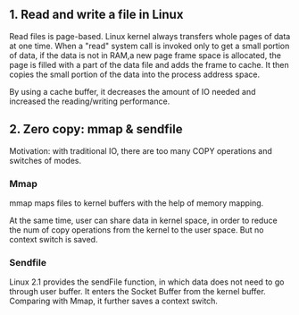 ## 1. Read and write a file in Linux

Read files is page-based. Linux kernel always transfers whole pages of data at one time. 
When a "read" system call is invoked only to get a small portion of data, if the data is not in RAM,a new page frame space is allocated,
the page is filled with a part of the data file and adds the frame to cache.
It then copies the small portion of the data into the process address space. 

By using a cache buffer, it decreases the amount of IO needed and increased the reading/writing performance.

## 2. Zero copy: mmap & sendfile
Motivation: with traditional IO, there are too many COPY operations and switches of modes.

### Mmap
mmap maps files to kernel buffers with the help of memory mapping.

At the same time, user can share data in kernel space, in order to reduce
the num of copy operations from the kernel to the user space. But no context switch is saved.

### Sendfile
Linux 2.1 provides the sendFile function, in which data does not need to go through user buffer. It enters the Socket Buffer from the kernel buffer. 
Comparing with Mmap, it further saves a context switch.
